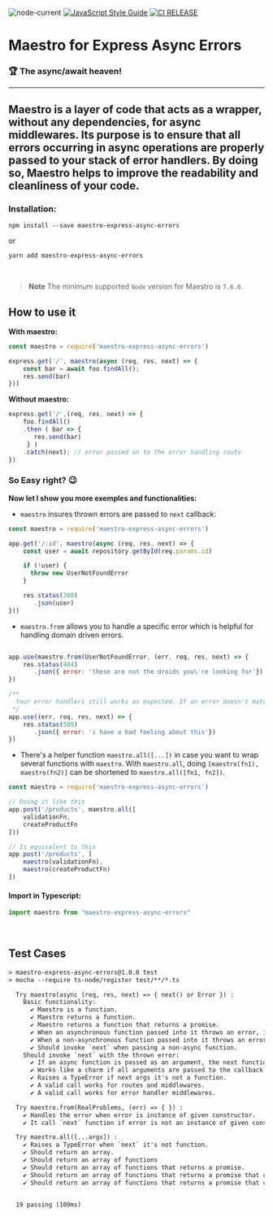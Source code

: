 ![node-current](https://img.shields.io/node/v/maestro-express-async-errors)
[![JavaScript Style Guide](https://img.shields.io/badge/code_style-standard-brightgreen.svg)](https://standardjs.com)
[![CI RELEASE](https://github.com/jjgouveia/maestro-express-async-errors/actions/workflows/ci.yml/badge.svg)](https://github.com/jjgouveia/maestro-express-async-errors/actions/workflows/ci.yml)
# Maestro for Express Async Errors
### 🏆 The async/await heaven!
<hr>

## Maestro is a layer of code that acts as a wrapper, without any dependencies, for async middlewares. Its purpose is to ensure that all errors occurring in async operations are properly passed to your stack of error handlers. By doing so, Maestro helps to improve the readability and cleanliness of your code.


### Installation:

```
npm install --save maestro-express-async-errors
```
or
```
yarn add maestro-express-async-errors
```
<br>

> **Note**
> The minimum supported `Node` version for Maestro is `7.6.0`.

## How to use it

**With maestro:**

```javascript
const maestro = require('maestro-express-async-errors')

express.get('/', maestro(async (req, res, next) => {
	const bar = await foo.findAll();
	res.send(bar)
}))
```

**Without maestro:**

```javascript
express.get('/',(req, res, next) => {
    foo.findAll()
    .then ( bar => {
       res.send(bar)
     } )
    .catch(next); // error passed on to the error handling route
})
```
### So Easy right? 😉

**Now let I show you more exemples and functionalities:**

*  `maestro` insures thrown errors are passed to `next` callback:

```js
const maestro = require('maestro-express-async-errors')

app.get('/:id', maestro(async (req, res, next) => {
    const user = await repository.getById(req.params.id)

    if (!user) {
      throw new UserNotFoundError
    }

    res.status(200)
       .json(user)
}))

```

* `maestro.from` allows you to handle a specific error which is helpful for handling domain driven errors.
```js

app.use(maestro.from(UserNotFoundError, (err, req, res, next) => {
    res.status(404)
       .json({ error: 'these are not the droids you\'re looking for'})
})

/**
  Your error handlers still works as expected. If an error doesn't match your `maestro.from` criteria, it will find its way to the next error handler.
 */
app.use((err, req, res, next) => {
    res.status(500)
       .json({ error: 'i have a bad feeling about this'})
})

```

*  There's a helper function `maestro.all([...])` in case you want to wrap several functions with `maestro`. With `maestro.all`, doing `[maestro(fn1), maestro(fn2)]` can be shortened to `maestro.all([fn1, fn2])`.

```js
const maestro = require('maestro-express-async-errors')

// Doing it like this
app.post('/products', maestro.all([
    validationFn,
    createProductFn
]))

// Is equivalent to this
app.post('/products', [
    maestro(validationFn),
    maestro(createProductFn)
])
```
#### Import in Typescript:

```javascript
import maestro from "maestro-express-async-errors"
```

<br>

## Test Cases

```txt
> maestro-express-async-errors@1.0.0 test
> mocha --require ts-node/register test/**/*.ts

  Try maestro(async (req, res, next) => { next() or Error }) :
    Basic functionality:
      ✔ Maestro is a function.
      ✔ Maestro returns a function.
      ✔ Maestro returns a function that returns a promise.
      ✔ When an asynchronous function passed into it throws an error, it is expected that the calls next with that error.
      ✔ When a non-asynchronous function passed into it throws an error, it is expected that calls next with that error.
      ✔ Should invoke `next` when passing a non-async function.
    Should invoke `next` with the thrown error:
      ✔ If an async function is passed as an argument, the next function should be called with the provided arguments.
      ✔ Works like a charm if all arguments are passed to the callback function.
      ✔ Raises a TypeError if next args it's not a function.
      ✔ A valid call works for routes and middlewares.
      ✔ A valid call works for error handler middlewares.

  Try maestro.from(RealProblems, (err) => { }) :
    ✔ Handles the error when error is instance of given constructor.
    ✔ It call `next` function if error is not an instance of given constructor.

  Try maestro.all([...args]) :
    ✔ Raises a TypeError when `next` it's not function.
    ✔ Should return an array.
    ✔ Should return an array of functions
    ✔ Should return an array of functions that returns a promise.
    ✔ Should return an array of functions that returns a promise that calls next.
    ✔ Should return an array of functions that returns a promise that calls next with the error.


  19 passing (109ms)
```


